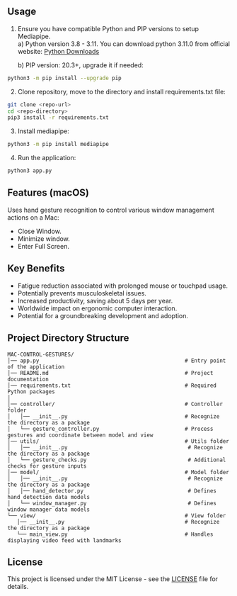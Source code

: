 ## Usage

1. Ensure you have compatible Python and PIP versions to setup Mediapipe.<br>
   a) Python version 3.8 - 3.11. You can download python 3.11.0 from official website: [Python Downloads](https://www.python.org/downloads/release/python-3110/)

   b) PIP version: 20.3+, upgrade it if needed:
```bash
python3 -m pip install --upgrade pip
```
2. Clone repository, move to the directory and install requirements.txt file:
```bash
git clone <repo-url>
cd <repo-directory>
pip3 install -r requirements.txt
```
3. Install mediapipe:
```bash
python3 -m pip install mediapipe
```
4. Run the application:
```bash
python3 app.py
```


## Features (macOS)
Uses hand gesture recognition to control various window management actions on a Mac:
- Close Window.
- Minimize window.
- Enter Full Screen.


## Key Benefits
- Fatigue reduction associated with prolonged mouse or touchpad usage.
- Potentially prevents musculoskeletal issues.
- Increased productivity, saving about 5 days per year.
- Worldwide impact on ergonomic computer interaction.
- Potential for a groundbreaking development and adoption.


 ## Project Directory Structure
 ```
 MAC-CONTROL-GESTURES/
│── app.py                                              # Entry point of the application
│── README.md                                           # Project documentation
│── requirements.txt                                    # Required Python packages  
│
│── controller/                                         # Controller folder
│   │── __init__.py                                     # Recognize the directory as a package
│   └── gesture_controller.py                           # Process gestures and coordinate between model and view
│── utils/                                              # Utils folder                            
│   │── __init__.py                                      # Recognize the directory as a package
│   └── gesture_checks.py                                # Additional checks for gesture inputs
│── model/                                              # Model folder
│   │── __init__.py                                      # Recognize the directory as a package
│   │── hand_detector.py                                 # Defines hand detection data models
│   └── window_manager.py                                # Defines window manager data models
└── view/                                               # View folder                                           
    │── __init__.py                                      # Recognize the directory as a package
    └── main_view.py                                     # Handles displaying video feed with landmarks
```

## License
This project is licensed under the MIT License - see the [LICENSE](license) file for details.

